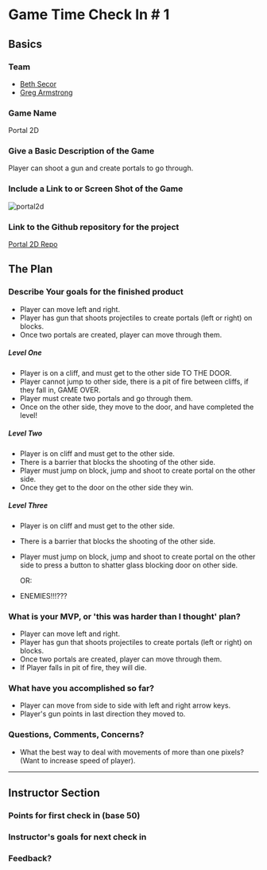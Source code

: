 # Game Time Check In # 1

## Basics

### Team
- [Beth Secor](https://github.com/bethsecor)
- [Greg Armstrong](https://github.com/GregoryArmstrong)

### Game Name

Portal 2D

### Give a Basic Description of the Game

Player can shoot a gun and create portals to go through.

### Include a Link to or Screen Shot of the Game

![portal2d](http://g.recordit.co/tEQzF08Idq.gif)

### Link to the Github repository for the project
[Portal 2D Repo](https://github.com/GregoryArmstrong/portal2d)

## The Plan

### Describe Your goals for the finished product

- Player can move left and right.
- Player has gun that shoots projectiles to create portals (left or right) on blocks.
- Once two portals are created, player can move through them.

##### Level One
- Player is on a cliff, and must get to the other side TO THE DOOR.
- Player cannot jump to other side, there is a pit of fire between cliffs, if they fall in, GAME OVER.
- Player must create two portals and go through them.
- Once on the other side, they move to the door, and have completed the level!

##### Level Two
- Player is on cliff and must get to the other side.
- There is a barrier that blocks the shooting of the other side.
- Player must jump on block, jump and shoot to create portal on the other side.
- Once they get to the door on the other side they win.

##### Level Three
- Player is on cliff and must get to the other side.
- There is a barrier that blocks the shooting of the other side.
- Player must jump on block, jump and shoot to create portal on the other side to press a button to shatter glass blocking door on other side.

  OR:
- ENEMIES!!!???

### What is your MVP, or 'this was harder than I thought' plan?

- Player can move left and right.
- Player has gun that shoots projectiles to create portals (left or right) on blocks.
- Once two portals are created, player can move through them.
- If Player falls in pit of fire, they will die.

### What have you accomplished so far?

- Player can move from side to side with left and right arrow keys.
- Player's gun points in last direction they moved to.

### Questions, Comments, Concerns?
- What the best way to deal with movements of more than one pixels? (Want to increase speed of player).

-----

## Instructor Section

### Points for first check in (base 50)

### Instructor's goals for next check in

### Feedback?
